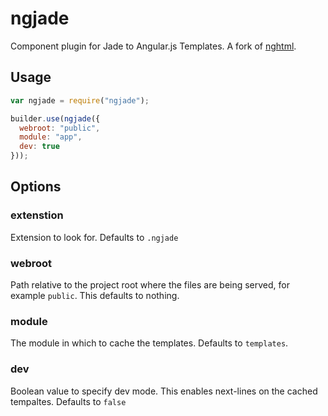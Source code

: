 ngjade
======

Component plugin for Jade to Angular.js Templates.
A fork of [nghtml](https://github.com/CamShaft/nghtml).

Usage
-----

```js
var ngjade = require("ngjade");

builder.use(ngjade({
  webroot: "public",
  module: "app",
  dev: true
}));

```

Options
-------

### extenstion
Extension to look for. Defaults to `.ngjade`

### webroot
Path relative to the project root where the files are being served, for example `public`. This defaults to nothing.

### module
The module in which to cache the templates. Defaults to `templates`.

### dev
Boolean value to specify dev mode. This enables next-lines on the cached tempaltes. Defaults to `false`
